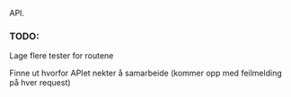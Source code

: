 API.


### TODO:

Lage flere tester for routene

Finne ut hvorfor APIet nekter å samarbeide (kommer opp med feilmelding på hver request)